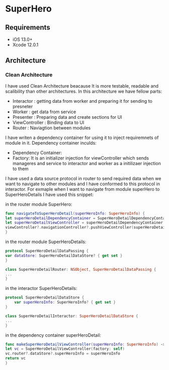 # SuperHero

## Requirements
- iOS 13.0+
- Xcode 12.0.1

## Architecture
### Clean Architecture
I have used Clean Architecture beacause It is more testable, readable and scalibility than other architectures. In this architecture we have fellow parts:

- Interactor :  getting data from worker and preparing it for sending to presneter
- Worker : get data from service
- Presenter : Preparing data and create sections for UI
- ViewController : Binding data to UI
- Router : Naviagtion between modules

I have writen a dependency container for using it to inject requiremnets of module in it. Dependency container inculds:

- Dependency Container: 
- Factory: It is an initializer injection for viewController which sends manageres and service to interactor and worker as a initilizaer injection to them

I have used a data source protocol in router to send required data when we want to navigate to other modules and I have conformed to this protocol in interactor.
For exmaple when I want to navigate from module superHero to SuperHeroDetails I have used this snippet:

in the router module SuperHero:

``` Swift
func navigateToSuperHeroDetail(superHeroInfo: SuperHeroInfo) {
let superHeroDetailDependencyContainer = SuperHeroDetailDependencyContainer()
let superHeroDetailViewController = superHeroDetailDependencyContainer.makeSuperHeroDetailViewController(superHeroInfo: superHeroInfo)
viewController?.navigationController?.pushViewController(superHeroDetailViewController, animated: true)
}
```

in the router module SuperHeroDetails:
``` Swift
protocol SuperHeroDetailDataPassing {
var dataStore: SuperHeroDetailDataStore? { get set }
}

class SuperHeroDetailRouter: NSObject, SuperHeroDetailDataPassing {
...
}
```

in the interactor SuperHeroDetails:
``` Swift
protocol SuperHeroDetailDataStore {
    var superHeroInfo: SuperHeroInfo? { get set }
}

class SuperHeroDetailInteractor: SuperHeroDetailDataStore {
...
}
```
in the dependency container superHeroDetail:

``` Swift
func makeSuperHeroDetailViewController(superHeroInfo: SuperHeroInfo) -> SuperHeroDetailViewController {
let vc = SuperHeroDetailViewController(factory: self)
vc.router?.dataStore?.superHeroInfo = superHeroInfo
return vc
}
```
